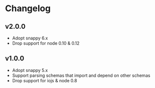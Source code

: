 # Changelog

## v2.0.0

- Adopt snappy 6.x
- Drop support for node 0.10 & 0.12

## v1.0.0

- Adopt snappy 5.x
- Support parsing schemas that import and depend on other schemas
- Drop support for iojs & node 0.8
